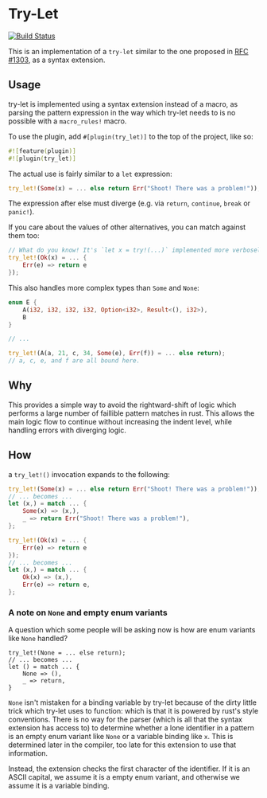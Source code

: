 # Try-Let

[![Build Status](https://travis-ci.org/mystor/rust-try-let.svg?branch=master)](https://travis-ci.org/mystor/rust-try-let)

This is an implementation of a `try-let` similar to the one proposed in
[RFC #1303](https://github.com/rust-lang/rfcs/pull/1303), as a syntax 
extension. 

## Usage

try-let is implemented using a syntax extension instead of a macro, as
parsing the pattern expression in the way which try-let needs to is no
possible with a `macro_rules!` macro.

To use the plugin, add `#[plugin(try_let)]` to the top of the project, like so:
```rust
#![feature(plugin)]
#![plugin(try_let)]
```

The actual use is fairly similar to a `let` expression:

```rust
try_let!(Some(x) = ... else return Err("Shoot! There was a problem!"));
```

The expression after else must diverge (e.g. via `return`, `continue`, `break`
or `panic!`).

If you care about the values of other alternatives, you can match against them
too:

```rust
// What do you know! It's `let x = try!(...)` implemented more verbosely!
try_let!(Ok(x) = ... {
    Err(e) => return e
});
```

This also handles more complex types than `Some` and `None`:

```rust
enum E {
    A(i32, i32, i32, i32, Option<i32>, Result<(), i32>),
    B
}

// ...

try_let!(A(a, 21, c, 34, Some(e), Err(f)) = ... else return);
// a, c, e, and f are all bound here.
```

## Why

This provides a simple way to avoid the rightward-shift of logic which performs
a large number of faillible pattern matches in rust. This allows the main logic
flow to continue without increasing the indent level, while handling errors with
diverging logic.

## How

a `try_let!()` invocation expands to the following:

```rust
try_let!(Some(x) = ... else return Err("Shoot! There was a problem!"));
// ... becomes ...
let (x,) = match ... {
    Some(x) => (x,),
    _ => return Err("Shoot! There was a problem!"),
};
```

```rust
try_let!(Ok(x) = ... {
    Err(e) => return e
});
// ... becomes ...
let (x,) = match ... {
    Ok(x) => (x,),
    Err(e) => return e,
};
```

### A note on `None` and empty enum variants

A question which some people will be asking now is how are enum variants like
`None` handled?

```
try_let!(None = ... else return);
// ... becomes ...
let () = match ... {
    None => (),
    _ => return,
}
```

`None` isn't mistaken for a binding variable by try-let because of the dirty
little trick which try-let uses to function: which is that it is powered by
rust's style conventions. There is no way for the parser (which is all that the
syntax extension has access to) to determine whether a lone identifier in a
pattern is an empty enum variant like `None` or a variable binding like `x`.
This is determined later in the compiler, too late for this extension to use
that information.

Instead, the extension checks the first character of the identifier. If it is an
ASCII capital, we assume it is a empty enum variant, and otherwise we assume it
is a variable binding.

